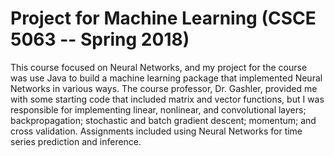 # Project for Machine Learning (CSCE 5063 -- Spring 2018)

This course focused on Neural Networks, and my project for the course was use Java to build a machine learning package that implemented Neural Networks in various ways.   The course professor, Dr. Gashler, provided me with some starting code that included matrix and vector functions, but I was responsible for implementing linear, nonlinear, and convolutional layers; backpropagation; stochastic and batch gradient descent; momentum; and cross validation.  Assignments included using Neural Networks for time series prediction and inference.
